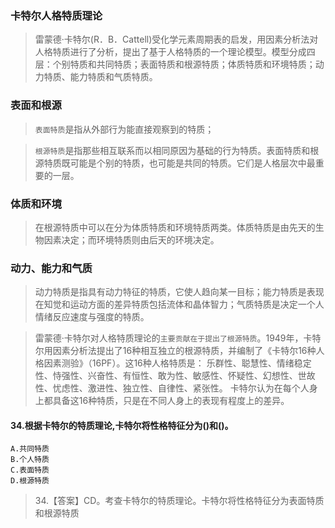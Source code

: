 ### 卡特尔人格特质理论 
>   雷蒙德·卡特尔(R．B．Cattell)受化学元素周期表的启发，用因素分析法对人格特质进行了分析，提出了基于人格特质的一个理论模型。模型分成四层：个别特质和共同特质；表面特质和根源特质；体质特质和环境特质；动力特质、能力特质和气质特质。

### 表面和根源
>   `表面特质`是指从外部行为能直接观察到的特质；

>   `根源特质`是指那些相互联系而以相同原因为基础的行为特质。表面特质和根源特质既可能是个别的特质，也可能是共同的特质。它们是人格层次中最重要的一层。

### 体质和环境
>   在根源特质中可以在分为体质特质和环境特质两类。体质特质是由先天的生物因素决定；而环境特质则由后天的环境决定。

### 动力、能力和气质
>   动力特质是指具有动力特征的特质，它使人趋向某一目标；能力特质是表现在知觉和运动方面的差异特质包括流体和晶体智力；气质特质是决定一个人情绪反应速度与强度的特质。


>   雷蒙德·卡特尔对人格特质理论的`主要贡献在于提出了根源特质`。1949年，卡特尔用因素分析法提出了16种相互独立的根源特质，并编制了《卡特尔16种人格因素测验》（16PF）。这16种人格特质是：
乐群性、聪慧性、情绪稳定性、恃强性、兴奋性、有恒性、敢为性、敏感性、怀疑性、幻想性、世故性、忧虑性、激进性、独立性、自律性、紧张性。
卡特尔认为在每个人身上都具备这16种特质，只是在不同人身上的表现有程度上的差异。

#### 34.根据卡特尔的特质理论,卡特尔将性格特征分为()和()。
    A.共同特质
    B.个人特质
    C.表面特质
    D.根源特质
>   34.【答案】CD。考查卡特尔的特质理论。卡特尔将性格特征分为表面特质和根源特质
